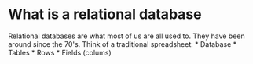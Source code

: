 # What is a relational database
Relational databases are what most of us are all used to. They have been around since the 70's. Think of a traditional spreadsheet:
    * Database
    * Tables
    * Rows
    * Fields (colums)